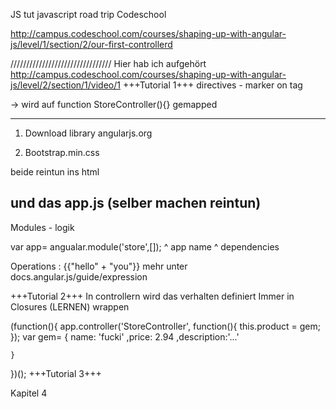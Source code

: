 JS tut javascript road trip Codeschool


http://campus.codeschool.com/courses/shaping-up-with-angular-js/level/1/section/2/our-first-controllerd

////////////////////////////////
Hier hab ich aufgehört http://campus.codeschool.com/courses/shaping-up-with-angular-js/level/2/section/1/video/1
+++Tutorial 1+++
directives - marker on tag

<body ng-controller="StoreContoller"> -> wird auf function StoreController(){} gemapped


-----------------------------------------
1. Download library angularjs.org

2. Bootstrap.min.css

beide reintun ins html


und das app.js (selber machen reintun)
-------------



Modules - logik 

var app= angualar.module('store',[]);
						   ^
						app name  ^ 
								dependencies

Operations : {{"hello" + "you"}} mehr unter docs.angular.js/guide/expression


+++Tutorial 2+++
In controllern wird das verhalten definiert
Immer in Closures (LERNEN) wrappen

(function(){
	app.controller('StoreController', function(){
		this.product = gem;
	});
	var gem= {
		name: 'fucki'
		,price: 2.94
		,description:'...'

	}

})();
+++Tutorial 3+++


Kapitel 4